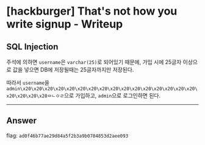 # [hackburger] That's not how you write signup - Writeup

## SQL Injection

주석에 의하면 `username`은 `varchar(25)`로 되어있기 때문에, 가입 시에 25글자 이상으로 값을 넣으면 DB에 저장될때는 25글자까지만 저장된다.

따라서 `username`을 `admin\x20\x20\x20\x20\x20\x20\x20\x20\x20\x20\x20\x20\x20\x20\x20\x20\x20\x20\x20\x20ㅁㄴㅇㄹ`으로 가입하고, `admin`으로 로그인하면 된다.

___

## Answer

flag: `ad0f46b77ae29d84a5f2b3a9b0784853d2aee093`